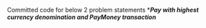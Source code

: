 Committed code for below  2 problem statements
****Pay with highest currency denomination and PayMoney transaction***
